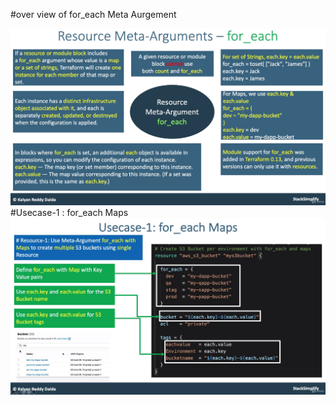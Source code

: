 #over view of for_each Meta Aurgement

![img.png](img.png)
#Usecase-1 : for_each Maps
![img_1.png](img_1.png)
